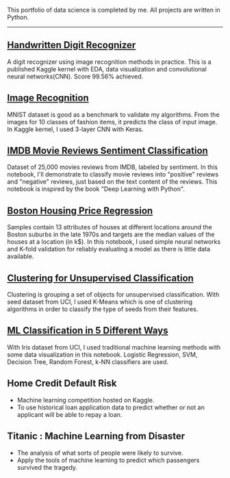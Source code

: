 This portfolio of data science is completed by me.
All projects are written in Python.
    
---

## [Handwritten Digit Recognizer](https://www.kaggle.com/rosiejh/digit-recognizer-with-cnn)
A digit recognizer using image recognition methods in practice. This is a published Kaggle kernel with EDA, data visualization and convolutional neural networks(CNN). Score 99.56% achieved.

## [Image Recognition](https://www.kaggle.com/rosiejh/cnn-with-keras-for-fashion-mnist)
MNIST dataset is good as a benchmark to validate my algorithms. From the images for 10 classes of fashion items, it predicts the class of input image. In Kaggle kernel, I used 3-layer CNN with Keras.

## [IMDB Movie Reviews Sentiment Classification](https://github.com/rosiejh/rosiejh.github.io/blob/master/MovieReview.ipynb)
Dataset of 25,000 movies reviews from IMDB, labeled by sentiment. In this notebook, I'll demonstrate to classify movie reviews into "positive" reviews and "negative" reviews, just based on the text content of the reviews. This notebook is inspired by the book "Deep Learning with Python".

## [Boston Housing Price Regression](https://github.com/rosiejh/rosiejh.github.io/blob/master/BostonHousing.ipynb)
Samples contain 13 attributes of houses at different locations around the Boston suburbs in the late 1970s and targets are the median values of the houses at a location (in k$). In this notebook, I used simple neural networks and K-fold validation for reliably evaluating a model as there is little data available.

## [Clustering for Unsupervised Classification](https://www.kaggle.com/rosiejh/clustering-with-k-means)
Clustering is grouping a set of objects for unsupervised classification. With seed dataset from UCI, I used K-Means which is one of clustering algorithms in order to classify the type of seeds from their features.

## [ML Classification in 5 Different Ways](https://github.com/rosiejh/rosiejh.github.io/blob/master/Iris.ipynb)
With Iris dataset from UCI, I used traditional machine learning methods with some data visualization in this notebook. Logistic Regression, SVM, Decision Tree, Random Forest, k-NN classifiers are used.

## Home Credit Default Risk
- Machine learning competition hosted on Kaggle.
- To use historical loan application data to predict whether or not an applicant will be able to repay a loan.

## Titanic : Machine Learning from Disaster
- The analysis of what sorts of people were likely to survive.
- Apply the tools of machine learning to predict which passengers survived the tragedy.